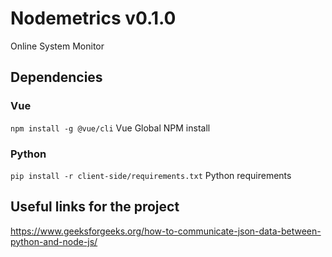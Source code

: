 # Nodemetrics v0.1.0
Online System Monitor

## Dependencies
### Vue
`npm install -g @vue/cli` Vue Global NPM install
### Python
`pip install -r client-side/requirements.txt` Python requirements

## Useful links for the project
https://www.geeksforgeeks.org/how-to-communicate-json-data-between-python-and-node-js/